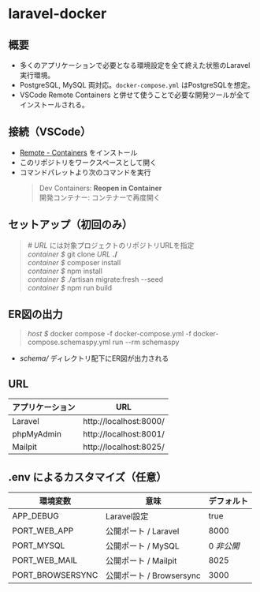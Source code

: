 # laravel-docker

## 概要

* 多くのアプリケーションで必要となる環境設定を全て終えた状態のLaravel実行環境。
* PostgreSQL, MySQL 両対応。`docker-compose.yml` はPostgreSQLを想定。
* VSCode Remote Containers と併せて使うことで必要な開発ツールが全てインストールされる。

## 接続（VSCode）

* [Remote - Containers](https://marketplace.visualstudio.com/items?itemName=ms-vscode-remote.remote-containers) をインストール
* このリポジトリをワークスペースとして開く
* コマンドパレットより次のコマンドを実行  
  > Dev Containers: **Reopen in Container**  
  > 開発コンテナー: コンテナーで再度開く  

## セットアップ（初回のみ）

> \# *URL* には対象プロジェクトのリポジトリURLを指定  
> *container $* git clone *URL* **./**  
> *container $* composer install  
> *container $* npm install  
> *container $* ./artisan migrate:fresh --seed  
> *container $* npm run build  


## ER図の出力

> *host $* docker compose -f docker-compose.yml -f docker-compose.schemaspy.yml run --rm schemaspy

* *schema/* ディレクトリ配下にER図が出力される

## URL

|アプリケーション|URL|
|-|-|
|Laravel|http://localhost:8000/|
|phpMyAdmin|http://localhost:8001/|
|Mailpit|http://localhost:8025/|

## .env によるカスタマイズ（任意）

|環境変数|意味|デフォルト|
|-|-|-|
|APP_DEBUG|Laravel設定|true|
|PORT_WEB_APP|公開ポート / Laravel|8000|
|PORT_MYSQL|公開ポート / MySQL|0 *非公開*|
|PORT_WEB_MAIL|公開ポート / Mailpit|8025|
|PORT_BROWSERSYNC|公開ポート / Browsersync|3000|

